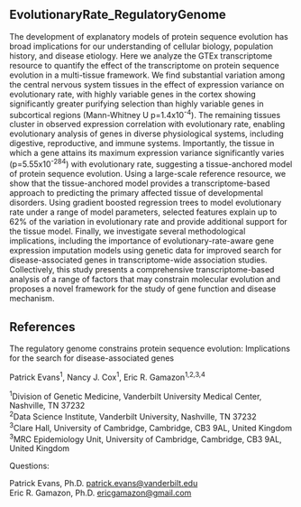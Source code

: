 ## EvolutionaryRate_RegulatoryGenome

The development of explanatory models of protein sequence evolution has broad implications for our understanding of cellular biology, population history, and disease etiology. Here we analyze the GTEx transcriptome resource to quantify the effect of the transcriptome on protein sequence evolution in a multi-tissue framework. We find substantial variation among the central nervous system tissues in the effect of expression variance on evolutionary rate, with highly variable genes in the cortex showing significantly greater purifying selection than highly variable genes in subcortical regions (Mann-Whitney U p=1.4x10<sup>-4</sup>). The remaining tissues cluster in observed expression correlation with evolutionary rate, enabling evolutionary analysis of genes in diverse physiological systems, including digestive, reproductive, and immune systems. Importantly, the tissue in which a gene attains its maximum expression variance significantly varies (p=5.55x10<sup>-284</sup>) with evolutionary rate, suggesting a tissue-anchored model of protein sequence evolution. Using a large-scale reference resource, we show that the tissue-anchored model provides a transcriptome-based approach to predicting the primary affected tissue of developmental disorders. Using gradient boosted regression trees to model evolutionary rate under a range of model parameters, selected features explain up to 62% of the variation in evolutionary rate and provide additional support for the tissue model. Finally, we investigate several methodological implications, including the importance of evolutionary-rate-aware gene expression imputation models using genetic data for improved search for disease-associated genes in transcriptome-wide association studies. Collectively, this study presents a comprehensive transcriptome-based analysis of a range of factors that may constrain molecular evolution and proposes a novel framework for the study of gene function and disease mechanism.

## References

The regulatory genome constrains protein sequence evolution: Implications for the search for disease-associated genes

Patrick Evans<sup>1</sup>, Nancy J. Cox<sup>1</sup>, Eric R. Gamazon<sup>1,2,3,4</sup>

<sup>1</sup>Division of Genetic Medicine, Vanderbilt University Medical Center, Nashville, TN 37232  
<sup>2</sup>Data Science Institute, Vanderbilt University, Nashville, TN 37232  
<sup>3</sup>Clare Hall, University of Cambridge, Cambridge, CB3 9AL, United Kingdom  
<sup>3</sup>MRC Epidemiology Unit, University of Cambridge, Cambridge, CB3 9AL, United Kingdom  

Questions:  

Patrick Evans, Ph.D. <patrick.evans@vanderbilt.edu>  
Eric R. Gamazon, Ph.D. <ericgamazon@gmail.com>  



